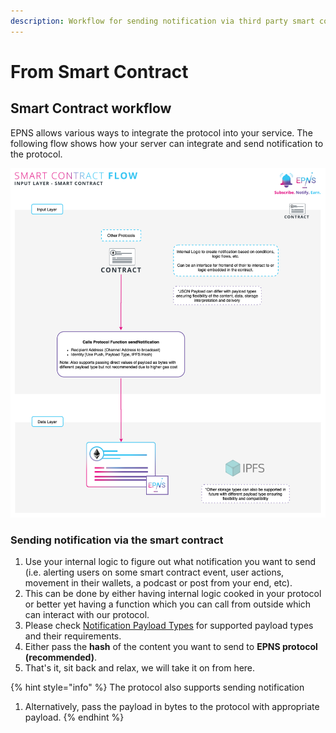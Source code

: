 ```yaml
---
description: Workflow for sending notification via third party smart contract model
---
```


# From Smart Contract

## Smart Contract workflow 

EPNS allows various ways to integrate the protocol into your service. The following flow shows how your server can integrate and send notification to the protocol.

![](../.gitbook/assets/inputsmartcontract.png)

### Sending notification via the smart contract

1. Use your internal logic to figure out what notification you want to send \(i.e. alerting users on some smart contract event, user actions, movement in their wallets, a podcast or post from your end, etc\).
2. This can be done by either having internal logic cooked in your protocol or better yet having a function which you can call from outside which can interact with our protocol.
3. Please check [Notification Payload Types](notification-payload-types.md) for supported payload types and their requirements.
4. Either pass the **hash** of the content you want to send to **EPNS protocol \(recommended\)**. 
5. That's it, sit back and relax, we will take it on from here.

{% hint style="info" %}
The protocol also supports sending notification 

1. Alternatively, pass the payload in bytes to the protocol with appropriate payload. 
{% endhint %}

